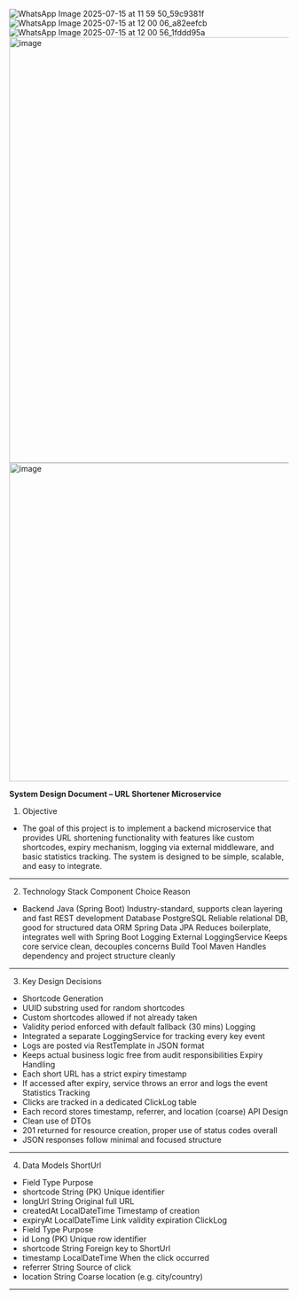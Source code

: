 ![WhatsApp Image 2025-07-15 at 11 59 50_59c9381f](https://github.com/user-attachments/assets/a72b065d-dad0-4cbd-a288-d07fc0781e22)
![WhatsApp Image 2025-07-15 at 12 00 06_a82eefcb](https://github.com/user-attachments/assets/de2ddb80-802d-4780-a385-f4e800b19c8f)
![WhatsApp Image 2025-07-15 at 12 00 56_1fddd95a](https://github.com/user-attachments/assets/e795eb09-dd52-4b22-abcb-408d6b746170)
<img width="1796" height="768" alt="image" src="https://github.com/user-attachments/assets/4d5607e6-c055-4213-a4e6-61b79624a43c" />
<img width="1818" height="575" alt="image" src="https://github.com/user-attachments/assets/e5236fe7-4c04-40b4-bb08-ee8e18b482db" />

**System Design Document – URL Shortener Microservice**
1. Objective
- The goal of this project is to implement a backend microservice that provides URL shortening functionality with features like custom shortcodes, expiry mechanism, logging via external middleware, and basic statistics tracking. The system is designed to be simple, scalable, and easy to integrate.
________________________________________
2. Technology Stack
Component	Choice	Reason
- Backend	Java (Spring Boot)	Industry-standard, supports clean layering and fast REST development Database	PostgreSQL	Reliable relational DB, good for structured data ORM	Spring Data JPA	Reduces boilerplate, integrates well with Spring Boot Logging	External LoggingService	Keeps core service clean, decouples concerns Build Tool	Maven	Handles dependency and project structure cleanly
________________________________________
3. Key Design Decisions
- Shortcode Generation
-	UUID substring used for random shortcodes
-	Custom shortcodes allowed if not already taken
-	Validity period enforced with default fallback (30 mins)
Logging
-	Integrated a separate LoggingService for tracking every key event
-	Logs are posted via RestTemplate in JSON format
-	Keeps actual business logic free from audit responsibilities
Expiry Handling
-	Each short URL has a strict expiry timestamp
-	If accessed after expiry, service throws an error and logs the event
Statistics Tracking
-	Clicks are tracked in a dedicated ClickLog table
-	Each record stores timestamp, referrer, and location (coarse)
API Design
-	Clean use of DTOs
-	201 returned for resource creation, proper use of status codes overall
-	JSON responses follow minimal and focused structure
________________________________________
4. Data Models
ShortUrl
- Field	Type	Purpose
- shortcode	String (PK)	Unique identifier
- longUrl	String	Original full URL
- createdAt	LocalDateTime	Timestamp of creation
- expiryAt	LocalDateTime	Link validity expiration
ClickLog
- Field	Type	Purpose
- id	Long (PK)	Unique row identifier
- shortcode	String	Foreign key to ShortUrl
- timestamp	LocalDateTime	When the click occurred
- referrer	String	Source of click
- location	String	Coarse location (e.g. city/country)
________________________________________



